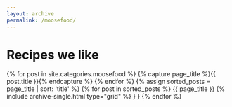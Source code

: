 ```yaml
---
layout: archive
permalink: /moosefood/
---
```


# Recipes we like

<div class="tiles">

{% for post in site.categories.moosefood %}
{% capture page_title %}{{ post.title }}{% endcapture %}
{% endfor %}
{% assign sorted_posts = page_title | sort: 'title' %}
{% for post in sorted_posts %}
{{ page_title }}
  {% include archive-single.html type="grid" %}
}
}
{% endfor %}
</div><!-- /.tiles -->
